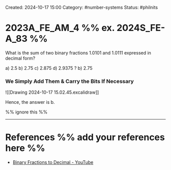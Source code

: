 Created: 2024-10-17 15:00
Category: #number-systems
Status: #philnits



# 2023A_FE_AM_4 %% ex. 2024S_FE-A_83 %%

What is the sum of two binary fractions 1.0101 and 1.0111 expressed in decimal form?

a) 2.5
b) 2.75
c) 2.875
d) 2.9375
?
b) 2.75

### We Simply Add Them & Carry the Bits If Necessary

![[Drawing 2024-10-17 15.02.45.excalidraw]]

Hence, the answer is b.

%% ignore this %%
<!--SR:!2025-03-10,3,230-->
---









# References %% add your references here %%
- [Binary Fractions to Decimal - YouTube](https://www.youtube.com/watch?v=gt0iswIJvT4)
